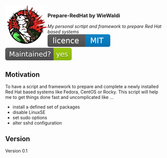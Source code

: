 <img src="https://raw.githubusercontent.com/WieWaldi/badges/master/img/RZ-Amper_Logo_135x135.png" align="left" width="135px" height="135px" />

### Prepare-RedHat by WieWaldi
*My personal scrtipt and framework to prepare Red Hat based systems*  
[![MIT Licence](https://raw.githubusercontent.com/WieWaldi/badges/master/badges/licence_mit.svg)](https://opensource.org/licenses/mit-license.php)
![Maintained](https://raw.githubusercontent.com/WieWaldi/badges/master/badges/maintained_yes-green.svg)

## Motivation
To have a script and framework to prepare and complete a newly installed Red Hat based systems like Fedora, CentOS or Rocky.
This script will help me to get things done fast and uncomplicated like ...
 - install a defined set of packages
 - disable LinuxSE
 - set sudo options
 - alter sshd configuration

## Version
Version 0.1

